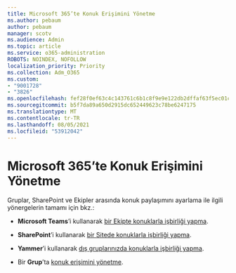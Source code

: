 ```yaml
---
title: Microsoft 365’te Konuk Erişimini Yönetme
ms.author: pebaum
author: pebaum
manager: scotv
ms.audience: Admin
ms.topic: article
ms.service: o365-administration
ROBOTS: NOINDEX, NOFOLLOW
localization_priority: Priority
ms.collection: Adm_O365
ms.custom:
- "9001728"
- "3826"
ms.openlocfilehash: fef28f0ef63c4c143761c6b1c8f9e9e122db2dffaf63f5ec01c914f89c9a7592
ms.sourcegitcommit: b5f7da89a650d2915dc652449623c78be6247175
ms.translationtype: MT
ms.contentlocale: tr-TR
ms.lasthandoff: 08/05/2021
ms.locfileid: "53912042"
---
```

# <a name="manage-guest-access-in-microsoft-365"></a>Microsoft 365’te Konuk Erişimini Yönetme

Gruplar, SharePoint ve Ekipler arasında konuk paylaşımını ayarlama ile ilgili yönergelerin tamamı için bkz.: 

- **Microsoft Teams**’i kullanarak [bir Ekipte konuklarla işbirliği yapma](https://docs.microsoft.com/microsoft-365/solutions/collaborate-as-team?view=o365-worldwide). 

- **SharePoint**’i kullanarak [bir Sitede konuklarla işbirliği yapma](https://docs.microsoft.com/microsoft-365/solutions/collaborate-in-site?view=o365-worldwide). 

- **Yammer**’i kullanarak [dış gruplarınızda konuklarla işbirliği yapma](https://docs.microsoft.com/yammer/work-with-external-users/create-and-manage-external-groups?redirectSourcePath=%252farticle%252f9ccd15ce-0efc-4dc1-81bc-4a424ab6f92a.aspx). 

- Bir **Grup**’ta [konuk erişimini yönetme](https://docs.microsoft.com/microsoft-365/admin/create-groups/manage-guest-access-in-groups?view=o365-worldwide).
